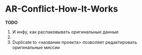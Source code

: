 # AR-Conflict-How-It-Works

**TODO**

1. И инфу, как распаковывать оригинальные данные
2. 
3. Duplicate to <название проекта> позволяет редактировать оригинальные миссии
